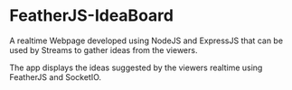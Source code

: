 # FeatherJS-IdeaBoard

A realtime Webpage developed using NodeJS and ExpressJS that can be used by Streams to gather ideas from the viewers. 

The app displays the ideas suggested by the viewers realtime using FeatherJS and SocketIO. 
